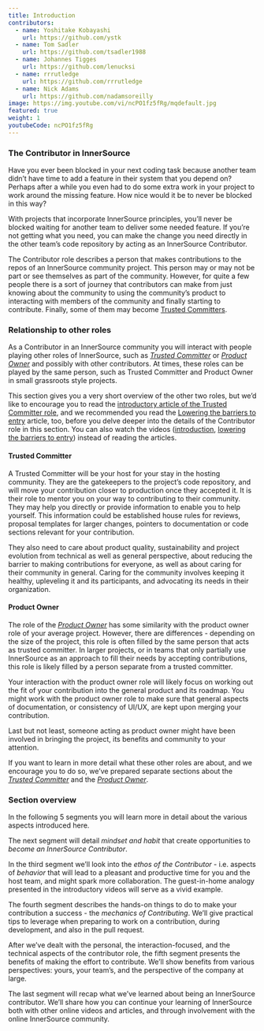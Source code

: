 ```yaml
---
title: Introduction
contributors:
  - name: Yoshitake Kobayashi
    url: https://github.com/ystk
  - name: Tom Sadler
    url: https://github.com/tsadler1988
  - name: Johannes Tigges
    url: https://github.com/lenucksi
  - name: rrrutledge
    url: https://github.com/rrrutledge
  - name: Nick Adams
    url: https://github.com/nadamsoreilly
image: https://img.youtube.com/vi/ncPO1fz5fRg/mqdefault.jpg
featured: true
weight: 1
youtubeCode: ncPO1fz5fRg
---
```

<div class="sect2">
<h3 id="_the_contributor_in_innersource">The Contributor in InnerSource</h3>
<div class="paragraph">
<p>Have you ever been blocked in your next coding task because another team didn&#8217;t have time to add a feature in their system that you depend on?
Perhaps after a while you even had to do some extra work in your project to work around the missing feature.
How nice would it be to never be blocked in this way?</p>
</div>
<div class="paragraph">
<p>With projects that incorporate InnerSource principles, you&#8217;ll never be blocked waiting for another team to deliver some needed feature.
If you&#8217;re not getting what you need, you can make the change you need directly in the other team&#8217;s code repository by acting as an InnerSource Contributor.</p>
</div>
<div class="paragraph">
<p>The Contributor role describes a person that makes contributions to the repos of an InnerSource community project.
This person may or may not be part or see themselves as part of the community.
However, for quite a few people there is a sort of journey that contributors can make from just knowing about the community to using the community&#8217;s product to interacting with members of the community and finally starting to contribute.
Finally, some of them may become <a href="https://innersourcecommons.org/learn/learning-path/trusted-committer">Trusted Committers</a>.</p>
</div>
</div>
<div class="sect2">
<h3 id="_relationship_to_other_roles">Relationship to other roles</h3>
<div class="paragraph">
<p>As a Contributor in an InnerSource community you will interact with people playing other roles of InnerSource, such as <a href="https://innersourcecommons.org/learn/learning-path/trusted-committer"><em>Trusted Committer</em></a> or <a href="https://innersourcecommons.org/learn/learning-path/product-owner"><em>Product Owner</em></a> and possibly with other contributors.
At times, these roles can be played by the same person, such as Trusted Committer and Product Owner in small grassroots style projects.</p>
</div>
<div class="paragraph">
<p>This section gives you a very short overview of the other two roles, but we&#8217;d like to encourage you to read the <a href="https://innersourcecommons.org/learn/learning-path/trusted-committer">introductory article of the Trusted Committer role</a>, and we recommended you read the <a href="https://innersourcecommons.org/learn/learning-path/trusted-committer/05/">Lowering the barriers to entry</a> article, too, before you delve deeper into the details of the Contributor role in this section.
You can also watch the videos (<a href="https://innersourcecommons.org/learn/learning-path/trusted-committer">introduction</a>, <a href="https://innersourcecommons.org/learn/learning-path/trusted-committer/05/">lowering the barriers to entry</a>) instead of reading the articles.</p>
</div>
<div class="sect3">
<h4 id="_trusted_committer">Trusted Committer</h4>
<div class="paragraph">
<p>A Trusted Committer will be your host for your stay in the hosting community.
They are the gatekeepers to the project&#8217;s code repository, and will move your contribution closer to production once they accepted it.
It is their role to mentor you on your way to contributing to their community. They may help you directly or provide information to enable you to help yourself. This information could be established house rules for reviews, proposal templates for larger changes, pointers to documentation or code sections relevant for your contribution.</p>
</div>
<div class="paragraph">
<p>They also need to care about product quality, sustainability and project evolution from technical as well as general perspective, about reducing the barrier to making contributions for everyone, as well as about caring for their community in general.
Caring for the community involves keeping it healthy, upleveling it and its participants, and advocating its needs in their organization.</p>
</div>
</div>
<div class="sect3">
<h4 id="_product_owner">Product Owner</h4>
<div class="paragraph">
<p>The role of the <a href="https://innersourcecommons.org/learn/learning-path/product-owner"><em>Product Owner</em></a> has some similarity with the product owner role of your average project.
However, there are differences - depending on the size of the project, this role is often filled by the same person that acts as trusted committer.
In larger projects, or in teams that only partially use InnerSource as an approach to fill their needs by accepting contributions, this role is likely filled by a person separate from a trusted committer.</p>
</div>
<div class="paragraph">
<p>Your interaction with the product owner role will likely focus on working out the fit of your contribution into the general product and its roadmap.
You might work with the product owner role to make sure that general aspects of documentation, or consistency of UI/UX, are kept upon merging your contribution.</p>
</div>
<div class="paragraph">
<p>Last but not least, someone acting as product owner might have been involved in bringing the project, its benefits and community to your attention.</p>
</div>
<div class="paragraph">
<p>If you want to learn in more detail what these other roles are about, and we encourage you to do so, we&#8217;ve prepared separate sections about the <a href="https://innersourcecommons.org/learn/learning-path/trusted-committer"><em>Trusted Committer</em></a> and the <a href="https://innersourcecommons.org/learn/learning-path/product-owner"><em>Product Owner</em></a>.</p>
</div>
</div>
</div>
<div class="sect2">
<h3 id="_section_overview">Section overview</h3>
<div class="paragraph">
<p>In the following 5 segments you will learn more in detail about the various aspects introduced here.</p>
</div>
<div class="paragraph">
<p>The next segment will detail <em>mindset and habit</em> that create opportunities to <em>become an InnerSource Contributor</em>.</p>
</div>
<div class="paragraph">
<p>In the third segment we&#8217;ll look into the <em>ethos of the Contributor</em> - i.e. aspects of <em>behavior</em> that will lead to a pleasant and productive time for you and the host team, and might spark more collaboration.
The guest-in-home analogy presented in the introductory videos will serve as a vivid example.</p>
</div>
<div class="paragraph">
<p>The fourth segment describes the hands-on things to do to make your contribution a success - the <em>mechanics of Contributing</em>.
We&#8217;ll give practical tips to leverage when preparing to work on a contribution, during development, and also in the pull request.</p>
</div>
<div class="paragraph">
<p>After we&#8217;ve dealt with the personal, the interaction-focused, and the technical aspects of the contributor role, the fifth segment presents the benefits of making the effort to contribute.
We&#8217;ll show benefits from various perspectives: yours, your team&#8217;s, and the perspective of the company at large.</p>
</div>
<div class="paragraph">
<p>The last segment will recap what we&#8217;ve learned about being an InnerSource contributor.
We&#8217;ll share how you can continue your learning of InnerSource both with other online videos and articles, and through involvement with the online InnerSource community.</p>
</div>
</div>
<!--- This file autogenerated from https://github.com/InnerSourceCommons/InnerSourceLearningPath/blob/master/scripts -->